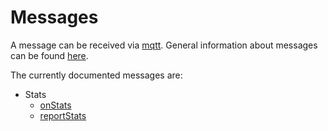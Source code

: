 # Messages

A message can be received via [mqtt](../../../protocols/mqtt.md).
General information about messages can be found [here](general.md).

The currently documented messages are:

- Stats
  - [onStats](stats.md#onstats)
  - [reportStats](stats.md#reportstats)
